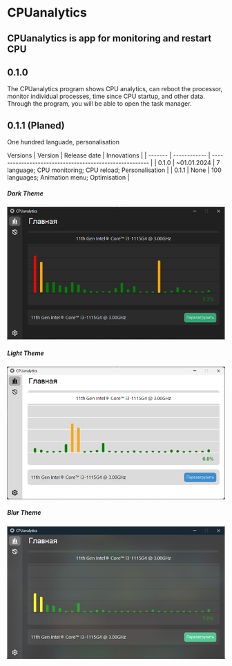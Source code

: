 # CPUanalytics
CPUanalytics is app for monitoring and restart CPU
--------------------------------------------------
## 0.1.0
The CPUanalytics program shows CPU analytics, can reboot the processor, monitor individual processes, time since CPU startup, and other data. Through the program, you will be able to open the task manager.

## 0.1.1 (Planed)
One hundred languade, personalisation

Versions
| Version | Release date | Innovations                                             |
| ------- | ------------ | ------------------------------------------------------- |
| 0.1.0   | ~01.01.2024  | 7 language; CPU monitoring; CPU reload; Personalisation |
| 0.1.1   | None         | 100 languages; Animation menu; Optimisation             |

##### Dark Theme
![Dark](images/Dark.png)
##### Light Theme
![Light](images/Light.png)
##### Blur Theme
![Blur](images/Blur.png)
